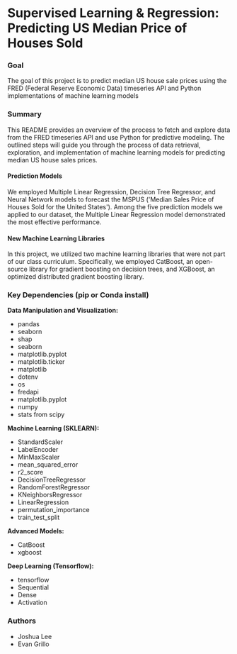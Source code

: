 # Supervised Learning & Regression: Predicting US Median Price of Houses Sold

### Goal

The goal of this project is to predict median US house sale prices using the FRED (Federal Reserve Economic Data) timeseries API and Python implementations of machine learning models

### Summary

This README provides an overview of the process to fetch and explore data from the FRED timeseries API and use Python for predictive modeling. The outlined steps will guide you through the process of data retrieval, exploration, and implementation of machine learning models for predicting median US house sales prices.

#### Prediction Models
We employed Multiple Linear Regression, Decision Tree Regressor, and Neural Network models to forecast the MSPUS ('Median Sales Price of Houses Sold for the United States'). Among the five prediction models we applied to our dataset, the Multiple Linear Regression model demonstrated the most effective performance.

#### New Machine Learning Libraries 
In this project, we utilized two machine learning libraries that were not part of our class curriculum. Specifically, we employed CatBoost, an open-source library for gradient boosting on decision trees, and XGBoost, an optimized distributed gradient boosting library.


### Key Dependencies (pip or Conda install)

**Data Manipulation and Visualization:**
- pandas
- seaborn
- shap
- seaborn
- matplotlib.pyplot
- matplotlib.ticker
- matplotlib
- dotenv
- os
- fredapi
- matplotlib.pyplot
- numpy
- stats from scipy

**Machine Learning (SKLEARN):**
- StandardScaler
- LabelEncoder
- MinMaxScaler
- mean_squared_error
- r2_score
- DecisionTreeRegressor
- RandomForestRegressor
- KNeighborsRegressor
- LinearRegression
- permutation_importance
- train_test_split

**Advanced Models:**
- CatBoost
- xgboost

**Deep Learning (Tensorflow):**
- tensorflow
- Sequential
- Dense
- Activation


### Authors

- Joshua Lee
- Evan Grillo